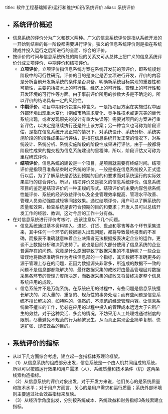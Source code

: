 title:: 软件工程基础知识/运行和维护知识/系统评价
alias:: 系统评价

- ## 系统评价概述
- 信息系统的评价分为广义和狭义两种。广义的信息系统评价是指从系统开发的一开始到结束的每一阶段都需要进行评价。狭义的信息系统评价则是指在系统建成并投入运行之后所进行的全面、综合的评价。
- 按评价的时间与信息系统所处的阶段的关系又可从总体上把广义的信息系统评价分成立项评价、中期评价和结项评价。
	- **立项评价**。立项评价指信息系统方案在系统开发前的预评价，即系统规划阶段中的可行性研究。评价的目的是决定是否立项进行开发，评价的内容是分析当前开发新系统的条件是否具备，明确新系统目标实现的重要性和可能性，主要包括技术上的可行性、经济上的可行性、管理上的可行性和开发环境的可行性等方面。由于事前评价所用的参数大多是不确定的，所以评价的结论具有一定的风险性。
	- **中期评价**。项目中期评价包含两种含义，一是指项目方案在实施过程中因外部环境出现重大变化（例如市场需求变化、竞争性技术或更完美的替代系统出现，或者发现原先的设计有重大失误等）需要对项目的方案进行重新评估，以决定是继续执行还是终止该方案；另一种含义也可称为阶段评估，是指在信息系统开发正常的情况下，对系统设计、系统分析、系统实施阶段的阶段性成果进行评估，是指在信息系统开发正常的情况下，对系统设计、系统分析、系统实施阶段的阶段性成果进行评估。由于一般都将阶段性成果的提交视为信息系统建设的里程碑，所以，阶段评估又可称为里程碑式评价。
	- **结项评价**。信息系统的建设是一个项目，是项目就需要有终结时间。结项评价是指项目准备结束时对系统的评价，一般是指在信息系统投入正式运行以后，为了了解系统是否达到预期的目的和要求而对系统运行的实际效果进行的综合评价。所以，结项评价又是狭义的信息系统评价。信息系统项目的鉴定是结项评价的一种正规的形式。结项评价的主要内容包括系统性能评价、系统的经济效益评价以及企业管理效率提高、管理水平改善、管理人员劳动强度减轻等间接效果。通过结项评价，用户可以了解系统的质量和效果，检查系统是否符合预期的目的和要求；开发人员可以总结开发工作的经验、教训，这对今后的工作十分有益。
- 在对信息系统进行评价考核时，应该注意以下几个问题。
	- 信息系统通过基本资料输入、进货、订货、盘点和零售等各个环节采集进来，其中任何一个环节的数据输入出现问题，都将导致最终报表的不准确，而报表不准确就意味着企业决策者无法根据报表决定企业的运作，更谈不上数据分析和决策支持了。这也是目前大部分使用了信息系统的企业普遍存在的问题。究竟是什么原因导致了数据采集的不准确呢？一些企业错误地将数据准确性作为考核信息部的一个指标，其实数据不准确更多的源于管理上存在的问题，正因为数据源头非常多，所造成的数据不一致的问题不是信息部都能解决的，最终数据采集的成败将由最高管理层对数据采集各环节的管理力度所决定，而数据采集的成败又将最终决定整个信息系统应用的成败。
	- 信息系统并不是万能系统。在系统应用的过程中，有些问题是信息系统擅长解决的，如大量的、重复的、规范性的事务处理；而有些问题是信息系统不擅长解决的，如特殊的、偶然的、不规范的经营管理内容。让信息系统做不擅长的工作，势必在应用的过程中投入的管理成本远远大于它所产生的效益。对于这种灵活、多变的情况，不妨采用人工处理或通过制度的限制，尽量避免不规范的行为频繁发生，从而真正实现企业简单复制、快速扩张、规模效益的目的。
- ## 系统评价的指标
- 从以下几方面综合考虑，建立起一套指标体系理论框架。
- （1）从信息系统的组成部分出发，信息系统是一个由人机共同组成的系统，所以可以按照运行效果和用户需求（人）、系统质量和技术条件（机）这两条线索构造指标。
- （2）从信息系统的评价对象出发，对于开发方来说，他们关心的是系统质量和技术水平；对于用户方而言，关心的是用户需求和运行质量；系统外部环境则主要通过社会效益指标来反映。
- （3）从经济学角度出发，分别按系统成本、系统效益和财务指标3条线索建立指标。